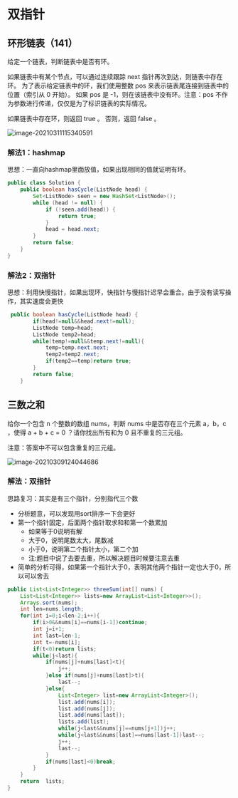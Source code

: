 # 双指针

## 环形链表（141）

给定一个链表，判断链表中是否有环。

如果链表中有某个节点，可以通过连续跟踪 next 指针再次到达，则链表中存在环。 为了表示给定链表中的环，我们使用整数 pos 来表示链表尾连接到链表中的位置（索引从 0 开始）。 如果 pos 是 -1，则在该链表中没有环。注意：pos 不作为参数进行传递，仅仅是为了标识链表的实际情况。

如果链表中存在环，则返回 true 。 否则，返回 false 。

![image-20210311115340591](https://gitee.com/stiwen/images_bed/raw/master/img/image-20210311115340591.png)

### 解法1：hashmap

思想：一直向hashmap里面放值，如果出现相同的值就证明有环。

```java
public class Solution {
    public boolean hasCycle(ListNode head) {
        Set<ListNode> seen = new HashSet<ListNode>();
        while (head != null) {
            if (!seen.add(head)) {
                return true;
            }
            head = head.next;
        }
        return false;
    }
}
```

### 解法2：双指针

思想：利用快慢指针，如果出现环，快指针与慢指针迟早会重合。由于没有读写操作，其实速度会更快

```java
 public boolean hasCycle(ListNode head) {
        if(head!=null&&head.next!=null);
        ListNode temp=head;
        ListNode temp2=head;
        while(temp!=null&&temp.next!=null){
            temp=temp.next.next;
            temp2=temp2.next;
            if(temp2==temp)return true;
        }
        return false;
    }
```

## 三数之和

给你一个包含 n 个整数的数组 nums，判断 nums 中是否存在三个元素 a，b，c ，使得 a + b + c = 0 ？请你找出所有和为 0 且不重复的三元组。

注意：答案中不可以包含重复的三元组。

![image-20210309124044686](https://gitee.com/stiwen/images_bed/raw/master/img/image-20210309124044686.png)

### 解法：双指针

思路复习：其实是有三个指针，分别指代三个数

* 分析题意，可以发现用sort排序一下会更好
* 第一个指针固定，后面两个指针取求和和第一个数累加
  * 如果等于0说明有解
  * 大于0，说明尾数太大，尾数减
  * 小于0，说明第二个指针太小，第二个加
  * 注:题目中说了去要去重，所以解决题目时候要注意去重
* 简单的分析可得，如果第一个指针大于0，表明其他两个指针一定也大于0，所以可以舍去

```java
public List<List<Integer>> threeSum(int[] nums) {
    List<List<Integer>> lists=new ArrayList<List<Integer>>();
    Arrays.sort(nums);
    int len=nums.length;
    for(int i=0;i<len-2;i++){
        if(i>0&&nums[i]==nums[i-1])continue;
        int j=i+1;
        int last=len-1;
        int t=-nums[i];
        if(t<0)return lists;
        while(j<last){
            if(nums[j]+nums[last]<t){
                j++;
            }else if(nums[j]+nums[last]>t){
                last--;
            }else{
                List<Integer> list=new ArrayList<Integer>();
                list.add(nums[i]);
                list.add(nums[j]);
                list.add(nums[last]);
                lists.add(list);
                while(j<last&&nums[j]==nums[j+1])j++;
                while(j<last&&nums[last]==nums[last-1])last--;
                j++;
                last--;
            }
            if(nums[last]<0)break;
        }
    }
    return  lists;
}
```



